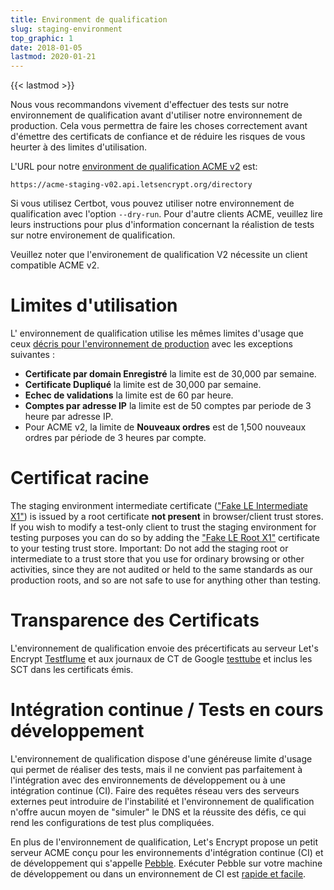 ```yaml
---
title: Environment de qualification
slug: staging-environment
top_graphic: 1
date: 2018-01-05
lastmod: 2020-01-21
---
```


{{< lastmod >}}

Nous vous recommandons vivement d'effectuer des tests sur notre environnement de qualification avant d'utiliser notre environnement de production. Cela vous permettra de faire les choses correctement avant d'émettre des certificats de confiance et de réduire les risques de vous heurter à des limites d'utilisation.

L'URL  pour notre [environment de qualification ACME v2](https://community.letsencrypt.org/t/staging-endpoint-for-acme-v2/49605) est:

`https://acme-staging-v02.api.letsencrypt.org/directory`

Si vous utilisez Certbot, vous pouvez utiliser notre environnement de qualification avec l'option `--dry-run`. Pour d'autre clients ACME, veuillez lire leurs instructions pour plus d'information concernant la réalistion de tests sur notre environement de qualification.

Veuillez noter que l'environement de qualification V2 nécessite un client compatible ACME v2.

# Limites d'utilisation

L' environnement de qualification utilise les mêmes limites d'usage que ceux [décris pour l'environnement de production](/fr/docs/rate-limits) avec les exceptions suivantes :

*  **Certificate par domain Enregistré** la limite est de 30,000 par semaine.
*  **Certificate Dupliqué** la limite est de 30,000 par semaine.
*  **Echec de validations** la limite est de 60 par heure.
*  **Comptes par adresse IP** la limite est de 50 comptes par periode de 3 heure par adresse IP.
* Pour ACME v2, la limite de **Nouveaux ordres** est de 1,500 nouveaux ordres par période de 3 heures par compte.

# Certificat racine

The staging environment intermediate certificate (["Fake LE Intermediate X1"](/certs/fakeleintermediatex1.pem)) is issued by a root certificate **not present** in browser/client trust stores. If you wish to modify a test-only client to trust the staging environment for testing purposes you can do so by adding the ["Fake LE Root X1"](/certs/fakelerootx1.pem) certificate to your testing trust store. Important: Do not add the staging root or intermediate to a trust store that you use for ordinary browsing or other activities, since they are not audited or held to the same standards as our production roots, and so are not safe to use for anything other than testing.

# Transparence des Certificats

L'environnement de qualification envoie des précertificats au serveur Let's Encrypt [Testflume](/fr/docs/ct-logs) et aux journaux de CT de Google [testtube](http://www.certificate-transparency.org/known-logs#TOC-Test-Logs) et inclus les SCT dans les certificats émis.

# Intégration continue / Tests en cours développement

L'environnement de qualification dispose d'une généreuse  limite d'usage qui permet de réaliser des tests, mais il ne convient pas parfaitement à l'intégration avec des environnements de développement ou à une intégration continue (CI). Faire des requêtes réseau vers des serveurs externes peut introduire de l'instabilité et l'environnement de qualification n'offre aucun moyen de "simuler" le DNS et la réussite des défis, ce qui rend les configurations de test plus compliquées.

En plus de l'environnement de qualification, Let's Encrypt propose un petit serveur ACME conçu pour les environnements d'intégration continue (CI) et de  développement qui s'appelle [Pebble](https://github.com/letsencrypt/pebble). Exécuter Pebble sur votre machine de développement ou dans un environnement de CI est [rapide et facile](https://github.com/letsencrypt/pebble#docker).

